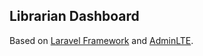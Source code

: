 ## Librarian Dashboard

Based on [Laravel Framework](https://laravel.com/) and [AdminLTE](https://github.com/ColorlibHQ/AdminLTE/).
